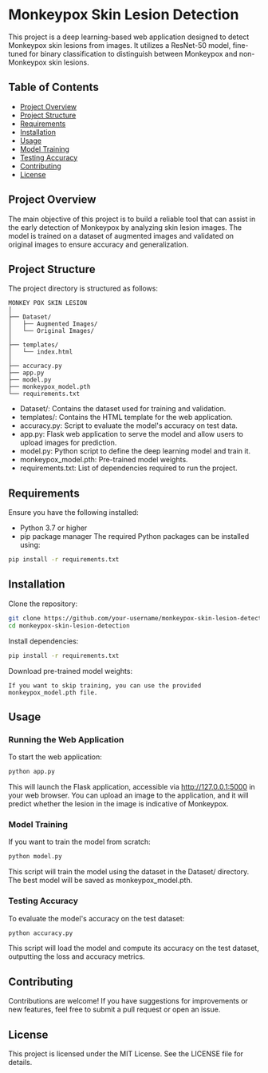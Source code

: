 # Monkeypox Skin Lesion Detection

This project is a deep learning-based web application designed to detect Monkeypox skin lesions from images. It utilizes a ResNet-50 model, fine-tuned for binary classification to distinguish between Monkeypox and non-Monkeypox skin lesions.

## Table of Contents

- [Project Overview](#project-overview)
- [Project Structure](#project-structure)
- [Requirements](#requirements)
- [Installation](#installation)
- [Usage](#usage)
- [Model Training](#model-training)
- [Testing Accuracy](#testing-accuracy)
- [Contributing](#contributing)
- [License](#license)

## Project Overview

The main objective of this project is to build a reliable tool that can assist in the early detection of Monkeypox by analyzing skin lesion images. The model is trained on a dataset of augmented images and validated on original images to ensure accuracy and generalization.

## Project Structure

The project directory is structured as follows:

```plaintext
MONKEY POX SKIN LESION
│
├── Dataset/
│   ├── Augmented Images/
│   └── Original Images/
│
├── templates/
│   └── index.html
│
├── accuracy.py
├── app.py
├── model.py
├── monkeypox_model.pth
└── requirements.txt
```

- Dataset/: Contains the dataset used for training and validation.
- templates/: Contains the HTML template for the web application.
- accuracy.py: Script to evaluate the model's accuracy on test data.
- app.py: Flask web application to serve the model and allow users to upload images for prediction.
- model.py: Python script to define the deep learning model and train it.
- monkeypox_model.pth: Pre-trained model weights.
- requirements.txt: List of dependencies required to run the project.

## Requirements

Ensure you have the following installed:

- Python 3.7 or higher
- pip package manager
  The required Python packages can be installed using:

```bash
pip install -r requirements.txt
```

## Installation

Clone the repository:

```bash
git clone https://github.com/your-username/monkeypox-skin-lesion-detection.git
cd monkeypox-skin-lesion-detection
```

Install dependencies:

```bash
pip install -r requirements.txt
```

Download pre-trained model weights:

```plaintext
If you want to skip training, you can use the provided monkeypox_model.pth file.
```

## Usage

### Running the Web Application

To start the web application:

```bash
python app.py
```

This will launch the Flask application, accessible via http://127.0.0.1:5000 in your web browser. You can upload an image to the application, and it will predict whether the lesion in the image is indicative of Monkeypox.

### Model Training

If you want to train the model from scratch:

```bash
python model.py
```

This script will train the model using the dataset in the Dataset/ directory. The best model will be saved as monkeypox_model.pth.

### Testing Accuracy

To evaluate the model's accuracy on the test dataset:

```bash
python accuracy.py
```

This script will load the model and compute its accuracy on the test dataset, outputting the loss and accuracy metrics.

## Contributing

Contributions are welcome! If you have suggestions for improvements or new features, feel free to submit a pull request or open an issue.

## License

This project is licensed under the MIT License. See the LICENSE file for details.
